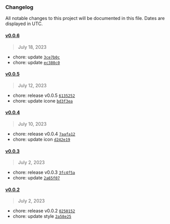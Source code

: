 ### Changelog 

 All notable changes to this project will be documented in this file. Dates are displayed in UTC.

 
#### [v0.0.6](https://github.com/simonhe/vscode-material-icon-theme-simon/compare/v0.0.5...v0.0.6) 

> July 18, 2023 

- chore: update [`3ce7b0c`](https://github.com/simonhe/vscode-material-icon-theme-simon/commit/3ce7b0c)
- chore: update [`ec380c0`](https://github.com/simonhe/vscode-material-icon-theme-simon/commit/ec380c0)
 
#### [v0.0.5](https://github.com/simonhe/vscode-material-icon-theme-simon/compare/v0.0.4...v0.0.5) 

> July 12, 2023 

- chore: release v0.0.5 [`6135252`](https://github.com/simonhe/vscode-material-icon-theme-simon/commit/6135252)
- chore: update icone [`bd3f3ea`](https://github.com/simonhe/vscode-material-icon-theme-simon/commit/bd3f3ea)
 
#### [v0.0.4](https://github.com/simonhe/vscode-material-icon-theme-simon/compare/v0.0.3...v0.0.4) 

> July 10, 2023 

- chore: release v0.0.4 [`7aafa12`](https://github.com/simonhe/vscode-material-icon-theme-simon/commit/7aafa12)
- chore: update icon [`d242e19`](https://github.com/simonhe/vscode-material-icon-theme-simon/commit/d242e19)
 
#### [v0.0.3](https://github.com/simonhe/vscode-material-icon-theme-simon/compare/v0.0.2...v0.0.3) 

> July 2, 2023 

- chore: release v0.0.3 [`3fc4f5a`](https://github.com/simonhe/vscode-material-icon-theme-simon/commit/3fc4f5a)
- chore: update [`2a65f07`](https://github.com/simonhe/vscode-material-icon-theme-simon/commit/2a65f07)
 
#### [v0.0.2](https://github.com/simonhe/vscode-material-icon-theme-simon/compare/v0.0.1...v0.0.2) 

> July 2, 2023 

- chore: release v0.0.2 [`0250152`](https://github.com/simonhe/vscode-material-icon-theme-simon/commit/0250152)
- chore: update style [`2a58e25`](https://github.com/simonhe/vscode-material-icon-theme-simon/commit/2a58e25)
